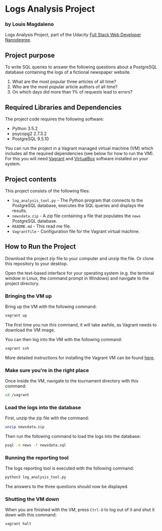 # Logs Analysis Project

### by Louis Magdaleno

Logs Analysis Project, part of the Udacity
[Full Stack Web Developer Nanodegree](https://www.udacity.com/course/full-stack-web-developer-nanodegree--nd004).

## Project purpose
To write SQL queries to answer the following questions about a PostgreSQL
database containing the logs of a fictional newspaper website.

1. What are the most popular three articles of all time?
2. Who are the most popular article authors of all time?
3. On which days did more than 1% of requests lead to errors?

## Required Libraries and Dependencies
The project code requires the following software:

* Python 3.5.2
* psycopg2 2.7.3.2
* PostgreSQL 9.5.10

You can run the project in a Vagrant managed virtual machine (VM) which includes
all the required dependencies (see below for how to run the VM). For this you
will need [Vagrant](https://www.vagrantup.com/downloads) and
[VirtualBox](https://www.virtualbox.org/wiki/Downloads) software installed on
your system.

## Project contents
This project consists of the following files:

* `log_analysis_tool.py` - The Python program that connects to the PostgreSQL
  database, executes the SQL queries and displays the results.
* `newsdata.zip` - A zip file containing a file that populates the `news`
  PostgreSQL database.
* `README.md` - This read me file.
* `Vagrantfile` - Configuration file for the Vagrant virtual machine.

## How to Run the Project
Download the project zip file to your computer and unzip the file. Or clone this
repository to your desktop.

Open the text-based interface for your operating system (e.g. the terminal
window in Linux, the command prompt in Windows) and navigate to the project
directory.

### Bringing the VM up
Bring up the VM with the following command:

```bash
vagrant up
```

The first time you run this command, it will take awhile, as Vagrant needs to
download the VM image.

You can then log into the VM with the following command:

```bash
vagrant ssh
```

More detailed instructions for installing the Vagrant VM can be found
[here](https://www.udacity.com/wiki/ud197/install-vagrant).

### Make sure you're in the right place
Once inside the VM, navigate to the tournament directory with this command:

```bash
cd /vagrant
```

### Load the logs into the database
First, unzip the zip file with the command:

```bash
unzip newsdata.zip
```

Then run the following command to load the logs into the database:

```bash
psql -d news -f newsdata.sql
```

### Running the reporting tool
The logs reporting tool is executed with the following command:

```bash
python3 log_analysis_tool.py
```

The answers to the three questions should now be displayed.

### Shutting the VM down
When you are finished with the VM, press `Ctrl-D` to log out of it and shut it
down with this command:

```bash
vagrant halt
```
